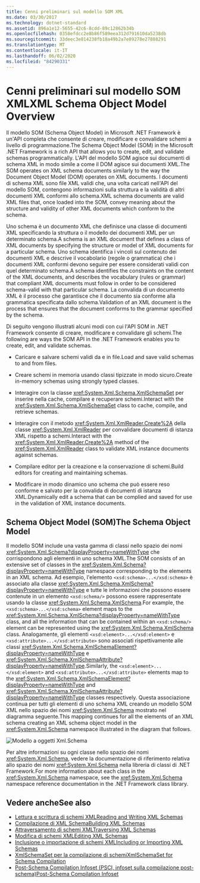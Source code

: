 ```yaml
---
title: Cenni preliminari sul modello SOM XML
ms.date: 03/30/2017
ms.technology: dotnet-standard
ms.assetid: 896a1e12-5655-42c6-8cdd-89c12862b34b
ms.openlocfilehash: 0358efdcc2e8b86f589eea312d791610da5238db
ms.sourcegitcommit: 33deec3e814238fb18a49b2a7e89278e27888291
ms.translationtype: MT
ms.contentlocale: it-IT
ms.lasthandoff: 06/02/2020
ms.locfileid: "84290331"
---
```

# <a name="xml-schema-object-model-overview"></a><span data-ttu-id="6863b-102">Cenni preliminari sul modello SOM XML</span><span class="sxs-lookup"><span data-stu-id="6863b-102">XML Schema Object Model Overview</span></span>
<span data-ttu-id="6863b-103">Il modello SOM (Schema Object Model) in Microsoft .NET Framework è un'API completa che consente di creare, modificare e convalidare schemi a livello di programmazione.</span><span class="sxs-lookup"><span data-stu-id="6863b-103">The Schema Object Model (SOM) in the Microsoft .NET Framework is a rich API that allows you to create, edit, and validate schemas programmatically.</span></span> <span data-ttu-id="6863b-104">L'API del modello SOM agisce sui documenti di schema XML in modo simile a come il DOM agisce sui documenti XML.</span><span class="sxs-lookup"><span data-stu-id="6863b-104">The SOM operates on XML schema documents similarly to the way the Document Object Model (DOM) operates on XML documents.</span></span> <span data-ttu-id="6863b-105">I documenti di schema XML sono file XML validi che, una volta caricati nell'API del modello SOM, contengono informazioni sulla struttura e la validità di altri documenti XML conformi allo schema.</span><span class="sxs-lookup"><span data-stu-id="6863b-105">XML schema documents are valid XML files that, once loaded into the SOM, convey meaning about the structure and validity of other XML documents which conform to the schema.</span></span>  
  
 <span data-ttu-id="6863b-106">Uno schema è un documento XML che definisce una classe di documenti XML specificando la struttura o il modello dei documenti XML per un determinato schema.</span><span class="sxs-lookup"><span data-stu-id="6863b-106">A schema is an XML document that defines a class of XML documents by specifying the structure or model of XML documents for a particular schema.</span></span> <span data-ttu-id="6863b-107">Uno schema identifica i vincoli sul contenuto dei documenti XML e descrive il vocabolario (regole o grammatica) che i documenti XML conformi devono seguire per essere considerati validi con quel determinato schema.</span><span class="sxs-lookup"><span data-stu-id="6863b-107">A schema identifies the constraints on the content of the XML documents, and describes the vocabulary (rules or grammar) that compliant XML documents must follow in order to be considered schema-valid with that particular schema.</span></span> <span data-ttu-id="6863b-108">La convalida di un documento XML è il processo che garantisce che il documento sia conforme alla grammatica specificata dallo schema.</span><span class="sxs-lookup"><span data-stu-id="6863b-108">Validation of an XML document is the process that ensures that the document conforms to the grammar specified by the schema.</span></span>  
  
 <span data-ttu-id="6863b-109">Di seguito vengono illustrati alcuni modi con cui l'API SOM in .NET Framework consente di creare, modificare e convalidare gli schemi.</span><span class="sxs-lookup"><span data-stu-id="6863b-109">The following are ways the SOM API in the .NET Framework enables you to create, edit, and validate schemas.</span></span>  
  
- <span data-ttu-id="6863b-110">Caricare e salvare schemi validi da e in file.</span><span class="sxs-lookup"><span data-stu-id="6863b-110">Load and save valid schemas to and from files.</span></span>  
  
- <span data-ttu-id="6863b-111">Creare schemi in memoria usando classi tipizzate in modo sicuro.</span><span class="sxs-lookup"><span data-stu-id="6863b-111">Create in-memory schemas using strongly typed classes.</span></span>  
  
- <span data-ttu-id="6863b-112">Interagire con la classe <xref:System.Xml.Schema.XmlSchemaSet> per inserire nella cache, compilare e recuperare schemi.</span><span class="sxs-lookup"><span data-stu-id="6863b-112">Interact with the <xref:System.Xml.Schema.XmlSchemaSet> class to cache, compile, and retrieve schemas.</span></span>  
  
- <span data-ttu-id="6863b-113">Interagire con il metodo <xref:System.Xml.XmlReader.Create%2A> della classe <xref:System.Xml.XmlReader> per convalidare documenti di istanza XML rispetto a schemi.</span><span class="sxs-lookup"><span data-stu-id="6863b-113">Interact with the <xref:System.Xml.XmlReader.Create%2A> method of the <xref:System.Xml.XmlReader> class to validate XML instance documents against schemas.</span></span>  
  
- <span data-ttu-id="6863b-114">Compilare editor per la creazione e la conservazione di schemi.</span><span class="sxs-lookup"><span data-stu-id="6863b-114">Build editors for creating and maintaining schemas.</span></span>  
  
- <span data-ttu-id="6863b-115">Modificare in modo dinamico uno schema che può essere reso conforme e salvato per la convalida di documenti di istanza XML.</span><span class="sxs-lookup"><span data-stu-id="6863b-115">Dynamically edit a schema that can be complied and saved for use in the validation of XML instance documents.</span></span>  
  
## <a name="the-schema-object-model"></a><span data-ttu-id="6863b-116">Schema Object Model (SOM)</span><span class="sxs-lookup"><span data-stu-id="6863b-116">The Schema Object Model</span></span>  
 <span data-ttu-id="6863b-117">Il modello SOM include una vasta gamma di classi nello spazio dei nomi <xref:System.Xml.Schema?displayProperty=nameWithType> che corrispondono agli elementi in uno schema XML.</span><span class="sxs-lookup"><span data-stu-id="6863b-117">The SOM consists of an extensive set of classes in the <xref:System.Xml.Schema?displayProperty=nameWithType> namespace corresponding to the elements in an XML schema.</span></span> <span data-ttu-id="6863b-118">Ad esempio, l'elemento `<xsd:schema>...</xsd:schema>` è associato alla classe <xref:System.Xml.Schema.XmlSchema?displayProperty=nameWithType> e tutte le informazioni che possono essere contenute in un elemento `<xsd:schema/>` possono essere rappresentate usando la classe <xref:System.Xml.Schema.XmlSchema>.</span><span class="sxs-lookup"><span data-stu-id="6863b-118">For example, the `<xsd:schema>...</xsd:schema>` element maps to the <xref:System.Xml.Schema.XmlSchema?displayProperty=nameWithType> class, and all the information that can be contained within an `<xsd:schema/>` element can be represented using the <xref:System.Xml.Schema.XmlSchema> class.</span></span> <span data-ttu-id="6863b-119">Analogamente, gli elementi `<xsd:element>...</xsd:element>` e `<xsd:attribute>...</xsd:attribute>` sono associati rispettivamente alle classi <xref:System.Xml.Schema.XmlSchemaElement?displayProperty=nameWithType> e <xref:System.Xml.Schema.XmlSchemaAttribute?displayProperty=nameWithType>.</span><span class="sxs-lookup"><span data-stu-id="6863b-119">Similarly, the `<xsd:element>...</xsd:element>` and `<xsd:attribute>...</xsd:attribute>` elements map to the <xref:System.Xml.Schema.XmlSchemaElement?displayProperty=nameWithType> and <xref:System.Xml.Schema.XmlSchemaAttribute?displayProperty=nameWithType> classes respectively.</span></span> <span data-ttu-id="6863b-120">Questa associazione continua per tutti gli elementi di uno schema XML creando un modello SOM XML nello spazio dei nomi <xref:System.Xml.Schema> mostrato nel diagramma seguente.</span><span class="sxs-lookup"><span data-stu-id="6863b-120">This mapping continues for all the elements of an XML schema creating an XML schema object model in the <xref:System.Xml.Schema> namespace illustrated in the diagram that follows.</span></span>  
  
 ![Modello a oggetti Xml.Schema](./media/xml-schema-object-model-overview/xml-schema-object-model.gif)  
  
 <span data-ttu-id="6863b-122">Per altre informazioni su ogni classe nello spazio dei nomi <xref:System.Xml.Schema>, vedere la documentazione di riferimento relativa allo spazio dei nomi <xref:System.Xml.Schema> nella libreria di classi di .NET Framework.</span><span class="sxs-lookup"><span data-stu-id="6863b-122">For more information about each class in the <xref:System.Xml.Schema> namespace, see the <xref:System.Xml.Schema> namespace reference documentation in the .NET Framework class library.</span></span>  
  
## <a name="see-also"></a><span data-ttu-id="6863b-123">Vedere anche</span><span class="sxs-lookup"><span data-stu-id="6863b-123">See also</span></span>

- [<span data-ttu-id="6863b-124">Lettura e scrittura di schemi XML</span><span class="sxs-lookup"><span data-stu-id="6863b-124">Reading and Writing XML Schemas</span></span>](reading-and-writing-xml-schemas.md)
- [<span data-ttu-id="6863b-125">Compilazione di XML Schema</span><span class="sxs-lookup"><span data-stu-id="6863b-125">Building XML Schemas</span></span>](building-xml-schemas.md)
- [<span data-ttu-id="6863b-126">Attraversamento di schemi XML</span><span class="sxs-lookup"><span data-stu-id="6863b-126">Traversing XML Schemas</span></span>](traversing-xml-schemas.md)
- [<span data-ttu-id="6863b-127">Modifica di schemi XML</span><span class="sxs-lookup"><span data-stu-id="6863b-127">Editing XML Schemas</span></span>](editing-xml-schemas.md)
- [<span data-ttu-id="6863b-128">Inclusione o importazione di schemi XML</span><span class="sxs-lookup"><span data-stu-id="6863b-128">Including or Importing XML Schemas</span></span>](including-or-importing-xml-schemas.md)
- [<span data-ttu-id="6863b-129">XmlSchemaSet per la compilazione di schemi</span><span class="sxs-lookup"><span data-stu-id="6863b-129">XmlSchemaSet for Schema Compilation</span></span>](xmlschemaset-for-schema-compilation.md)
- [<span data-ttu-id="6863b-130">Post-Schema Compilation Infoset (PSCI, infoset sulla compilazione post-schema)</span><span class="sxs-lookup"><span data-stu-id="6863b-130">Post-Schema Compilation Infoset</span></span>](post-schema-compilation-infoset.md)
